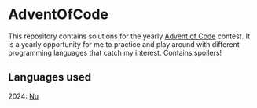 # AdventOfCode
This repository contains solutions for the yearly [Advent of Code](https://adventofcode.com/) contest.
It is a yearly opportunity for me to practice and play around with different programming languages that catch my interest.
Contains spoilers!

## Languages used
2024: [Nu](https://www.nushell.sh/)
